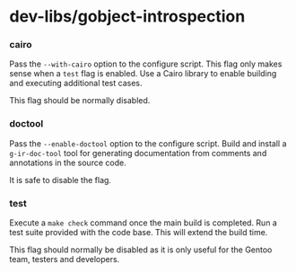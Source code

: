 # dev-libs/gobject-introspection

### cairo
Pass the `--with-cairo` option to the configure script. This flag only makes sense when a `test` flag is enabled. Use a Cairo library to enable building and executing additional test cases.

This flag should be normally disabled.

### doctool
Pass the `--enable-doctool` option to the configure script. Build and install a `g-ir-doc-tool` tool for generating documentation from comments and annotations in the source code.

It is safe to disable the flag.

### test
Execute a `make check` command once the main build is completed. Run a test suite provided with the code base. This will extend the build time.

This flag should normally be disabled as it is only useful for the Gentoo team, testers and developers.
